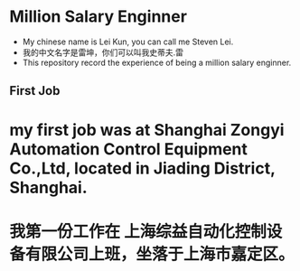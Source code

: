 # Million Salary Enginner
* My chinese name is Lei Kun, you can call me Steven Lei.
* 我的中文名字是雷坤，你们可以叫我史蒂夫.雷
* This repository record the experience of being a million salary enginner.

## First Job
# my first job was at Shanghai Zongyi Automation Control Equipment Co.,Ltd, located in Jiading District, Shanghai.
# 我第一份工作在 上海综益自动化控制设备有限公司上班，坐落于上海市嘉定区。
